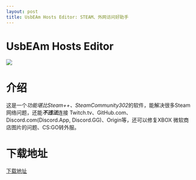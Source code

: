 ```yaml
---
layout: post
title: UsbEAm Hosts Editor: STEAM、外网访问好助手
---
```

# UsbEAm Hosts Editor
![](https://www.dogfight360.com/blog/wp-content/uploads/2022/06/image-1.png)
# 介绍
这是一个*功能堪比Steam++、SteamCommunity302*的软件，能解决很多Steam网络问题，还能***不违法***连接 Twitch.tv、GitHub.com、Discord.com(Discord.App, Discord.GG)、Origin等，还可以修复XBOX 微软商店图片的问题、CS:GO转外服。
# 下载地址
[下载地址](https://www.dogfight360.com/blog/475/)
